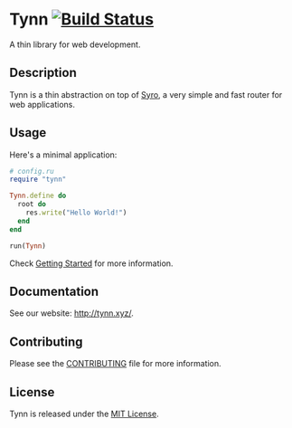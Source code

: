Tynn [![Build Status](https://travis-ci.org/frodsan/tynn.svg)](https://travis-ci.org/frodsan/tynn)
====

A thin library for web development.

Description
-----------

Tynn is a thin abstraction on top of [Syro][syro], a very simple and fast
router for web applications.

Usage
-----

Here's a minimal application:

```ruby
# config.ru
require "tynn"

Tynn.define do
  root do
    res.write("Hello World!")
  end
end

run(Tynn)
```

Check [Getting Started][start] for more information.

Documentation
-------------

See our website: <http://tynn.xyz/>.

Contributing
------------

Please see the [CONTRIBUTING][contributing] file for more information.

License
-------

Tynn is released under the [MIT License][mit].

[contributing]: https://github.com/frodsan/tynn/blob/master/CONTRIBUTING.md
[mit]: http://www.opensource.org/licenses/MIT
[start]: http://tynn.xyz/tutorial.html
[syro]: http://soveran.github.io/syro/
